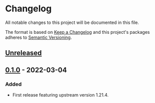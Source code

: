 # Changelog

All notable changes to this project will be documented in this file.

The format is based on [Keep a Changelog](http://keepachangelog.com/en/1.0.0/)
and this project's packages adheres to [Semantic Versioning](http://semver.org/spec/v2.0.0.html).

## [Unreleased]

## [0.1.0] - 2022-03-04

### Added

- First release featuring upstream version 1.21.4.

[Unreleased]: https://github.com/giantswarm/k8s-dns-node-cache-app/compare/v0.1.0...HEAD
[0.1.0]: https://github.com/giantswarm/k8s-dns-node-cache-app/compare/v0.0.0...v0.1.0
